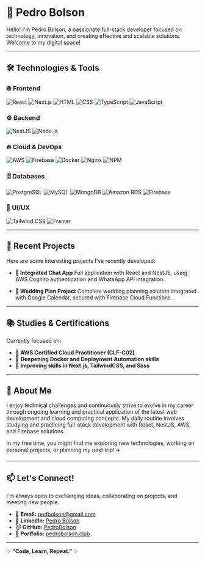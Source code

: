 # 👋 Pedro Bolson

Hello! I'm Pedro Bolson, a passionate full-stack developer focused on technology, innovation, and creating effective and scalable solutions. Welcome to my digital space!

---

## 🛠️ Technologies & Tools

### 🌐 Frontend

![React](https://img.shields.io/badge/-React-20232A?style=flat\&logo=react\&logoColor=61DAFB)
![Next.js](https://img.shields.io/badge/-Next.js-000000?style=flat\&logo=nextdotjs\&logoColor=FFFFFF)
![HTML](https://img.shields.io/badge/-HTML5-E34F26?style=flat\&logo=html5\&logoColor=FFFFFF)
![CSS](https://img.shields.io/badge/-CSS3-1572B6?style=flat\&logo=css3\&logoColor=FFFFFF)
![TypeScript](https://img.shields.io/badge/-TypeScript-007ACC?style=flat\&logo=typescript\&logoColor=FFFFFF)
![JavaScript](https://shields.io/badge/JavaScript-F7DF1E?logo=JavaScript&logoColor=000&style=flat)

### ⚙️ Backend

![NestJS](https://img.shields.io/badge/-NestJS-E0234E?style=flat\&logo=nestjs\&logoColor=FFFFFF)
![Node.js](https://img.shields.io/badge/-Node.js-339933?style=flat\&logo=node.js\&logoColor=FFFFFF)

### 🔥 Cloud & DevOps

![AWS](https://img.shields.io/badge/AWS-232F3E?style=flat&logo=amazonwebservices&logoColor=white)
![Firebase](https://img.shields.io/badge/-Firebase-FFCA28?style=flat\&logo=firebase\&logoColor=FFFFFF)
![Docker](https://img.shields.io/badge/-Docker-2496ED?style=flat\&logo=docker\&logoColor=FFFFFF)
![Nginx](https://img.shields.io/badge/-Nginx-269539?style=flat\&logo=nginx\&logoColor=FFFFFF)
![NPM](https://img.shields.io/badge/-NPM-CB3837?style=flat\&logo=npm\&logoColor=FFFFFF)

### 🗄️ Databases

![PostgreSQL](https://img.shields.io/badge/-PostgreSQL-4169E1?style=flat\&logo=postgresql\&logoColor=FFFFFF)
![MySQL](https://img.shields.io/badge/MySQL-4479A1?style=flat&logo=mysql&logoColor=white)
![MongoDB](https://img.shields.io/badge/-MongoDB-47A248?style=flat\&logo=mongodb\&logoColor=FFFFFF)
![Amazon RDS](https://img.shields.io/badge/-RDS-FF9900?style=flat&logo=amazonrds&logoColor=white)
![Firebase](https://img.shields.io/badge/-Firebase-FFCA28?style=flat\&logo=firebase\&logoColor=FFFFFF)

### 🎨 UI/UX

![Tailwind CSS](https://img.shields.io/badge/-Tailwind_CSS-38B2AC?style=flat\&logo=tailwindcss\&logoColor=FFFFFF)
![Framer](https://img.shields.io/badge/-Framer-0055FF?style=flat\&logo=framer\&logoColor=FFFFFF)

---

## 🚀 Recent Projects

Here are some interesting projects I've recently developed:

* **💬 Integrated Chat App**
  Full application with React and NestJS, using AWS Cognito authentication and WhatsApp API integration.

* **📅 Wedding Plan Project**
  Complete wedding planning solution integrated with Google Calendar, secured with Firebase Cloud Functions.

---

## 📚 Studies & Certifications

Currently focused on:

* 📖 **AWS Certified Cloud Practitioner (CLF-C02)**
* 📘 **Deepening Docker and Deployment Automation skills**
* 📗 **Improving skills in Next.js, TailwindCSS, and Sass**

---

## 🌟 About Me

I enjoy technical challenges and continuously strive to evolve in my career through ongoing learning and practical application of the latest web development and cloud computing concepts. My daily routine involves studying and practicing full-stack development with React, NestJS, AWS, and Firebase solutions.

In my free time, you might find me exploring new technologies, working on personal projects, or planning my next trip! ✈️

---

## 📫 Let's Connect!

I'm always open to exchanging ideas, collaborating on projects, and meeting new people.

* 📧 **Email:** [pedbolson@gmail.com](mailto:pedbolson@gmail.com)
* 💼 **LinkedIn:** [Pedro Bolson](https://www.linkedin.com/in/pedrobolson)
* 🐱 **GitHub:** [PedroBolson](https://github.com/PedroBolson)
* 🚀 **Portfolio:** [pedrobolson.club](https://pedrobolson.club)

---

✨ **"Code, Learn, Repeat."** ✨
